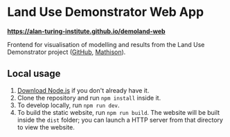 # Land Use Demonstrator Web App

**https://alan-turing-institute.github.io/demoland-web**

Frontend for visualisation of modelling and results from the Land Use Demonstrator project ([GitHub](https://github.com/ciupava/LandUseDemonstrator), [Mathison](https://mathison.turing.ac.uk/page/2864)).


## Local usage

1. [Download Node.js](https://nodejs.org/en/download) if you don't already have it.
2. Clone the repository and run `npm install` inside it.
3. To develop locally, run `npm run dev`.
4. To build the static website, run `npm run build`.
   The website will be built inside the `dist` folder; you can launch a HTTP server from that directory to view the website.

